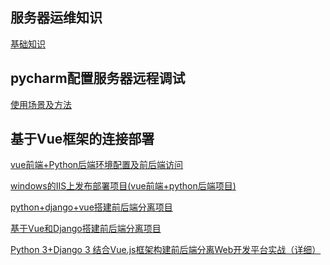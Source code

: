 ## 服务器运维知识

[基础知识](https://blog.csdn.net/u013565163/article/details/79071026?ops_request_misc=%257B%2522request%255Fid%2522%253A%2522160575718919725266903457%2522%252C%2522scm%2522%253A%252220140713.130102334.pc%255Fall.%2522%257D&request_id=160575718919725266903457&biz_id=0&utm_medium=distribute.pc_search_result.none-task-blog-2~all~first_rank_v2~rank_v28-2-79071026.first_rank_ecpm_v3_pc_rank_v2&utm_term=%E6%9C%8D%E5%8A%A1%E5%99%A8%E8%BF%90%E7%BB%B4%E7%9A%84%E5%9F%BA%E6%9C%AC%E7%9F%A5%E8%AF%86&spm=1018.2118.3001.4449)

## pycharm配置服务器远程调试

[使用场景及方法](https://blog.csdn.net/qq_23589775/article/details/83006834?ops_request_misc=%257B%2522request%255Fid%2522%253A%2522160575841519725255553931%2522%252C%2522scm%2522%253A%252220140713.130102334.pc%255Fall.%2522%257D&request_id=160575841519725255553931&biz_id=0&utm_medium=distribute.pc_search_result.none-task-blog-2~all~first_rank_v2~rank_v28-2-83006834.first_rank_ecpm_v3_pc_rank_v2&utm_term=%E6%9C%8D%E5%8A%A1%E5%99%A8%E9%85%8D%E7%BD%AE%E7%8E%AF%E5%A2%83Python%E5%92%8C%E4%BB%80%E4%B9%88%E4%B8%80%E8%B5%B7&spm=1018.2118.3001.4449)

## 基于Vue框架的连接部署

[vue前端+Python后端环境配置及前后端访问](https://blog.csdn.net/m0_38051293/article/details/101382493?ops_request_misc=%257B%2522request%255Fid%2522%253A%2522160630381919721942291649%2522%252C%2522scm%2522%253A%252220140713.130102334.pc%255Fall.%2522%257D&request_id=160630381919721942291649&biz_id=0&utm_medium=distribute.pc_search_result.none-task-blog-2~all~first_rank_v2~rank_v28-1-101382493.first_rank_ecpm_v3_pc_rank_v2&utm_term=vue%E5%81%9A%E7%9A%84%E5%89%8D%E7%AB%AF%E5%A6%82%E4%BD%95%E5%92%8Cpython%E5%90%8E%E7%AB%AF%E9%93%BE%E6%8E%A5&spm=1018.2118.3001.4449)

[windows的IIS上发布部署项目(vue前端+python后端项目)](https://blog.csdn.net/m0_38051293/article/details/102470224?ops_request_misc=%257B%2522request%255Fid%2522%253A%2522160630381919721942291649%2522%252C%2522scm%2522%253A%252220140713.130102334.pc%255Fall.%2522%257D&request_id=160630381919721942291649&biz_id=0&utm_medium=distribute.pc_search_result.none-task-blog-2~all~first_rank_v2~rank_v28-3-102470224.first_rank_ecpm_v3_pc_rank_v2&utm_term=vue%E5%81%9A%E7%9A%84%E5%89%8D%E7%AB%AF%E5%A6%82%E4%BD%95%E5%92%8Cpython%E5%90%8E%E7%AB%AF%E9%93%BE%E6%8E%A5&spm=1018.2118.3001.4449)

[python+django+vue搭建前后端分离项目](https://blog.csdn.net/weixin_30633405/article/details/95240031?biz_id=102&utm_term=vue%E5%81%9A%E7%9A%84%E5%89%8D%E7%AB%AF%E5%A6%82%E4%BD%95%E5%92%8Cpython%E5%90%8E%E7%AB%AF%E9%93%BE%E6%8E%A5&utm_medium=distribute.pc_search_result.none-task-blog-2~all~sobaiduweb~default-2-95240031&spm=1018.2118.3001.4449)

[基于Vue和Django搭建前后端分离项目](https://blog.csdn.net/ALLENsakaru/article/details/103059429?utm_medium=distribute.pc_relevant.none-task-blog-BlogCommendFromMachineLearnPai2-2.control&depth_1-utm_source=distribute.pc_relevant.none-task-blog-BlogCommendFromMachineLearnPai2-2.control)

[Python 3+Django 3 结合Vue.js框架构建前后端分离Web开发平台实战（详细）](https://blog.csdn.net/wushijingzuo/article/details/103607472?biz_id=102&utm_term=vue%E5%81%9A%E7%9A%84%E5%89%8D%E7%AB%AF%E5%A6%82%E4%BD%95%E5%92%8Cpython%E5%90%8E%E7%AB%AF%E9%93%BE%E6%8E%A5&utm_medium=distribute.pc_search_result.none-task-blog-2~all~sobaiduweb~default-5-103607472&spm=1018.2118.3001.4449)



